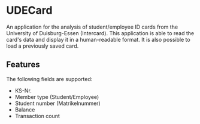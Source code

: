 # UDECard

An application for the analysis of student/employee ID cards from the University of Duisburg-Essen (Intercard).
This application is able to read the card's data and display it in a human-readable format.
It is also possible to load a previously saved card.


## Features

The following fields are supported:

- KS-Nr.
- Member type (Student/Employee)
- Student number (Matrikelnummer)
- Balance
- Transaction count
